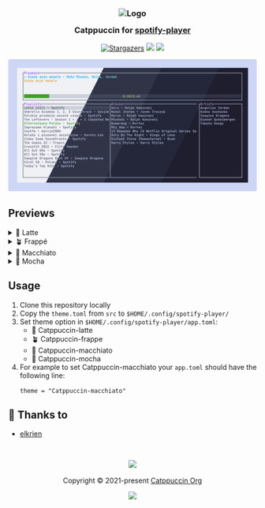 <h3 align="center">
	<img src="https://raw.githubusercontent.com/catppuccin/catppuccin/main/assets/logos/exports/1544x1544_circle.png" width="100" alt="Logo"/><br/>
	<img src="https://raw.githubusercontent.com/catppuccin/catppuccin/main/assets/misc/transparent.png" height="30" width="0px"/>
	Catppuccin for <a href="https://github.com/aome510/spotify-player">spotify-player</a>
	<img src="https://raw.githubusercontent.com/catppuccin/catppuccin/main/assets/misc/transparent.png" height="30" width="0px"/>
</h3>
<p align="center">
    <a href="https://github.com/catppuccin/spotify-player/stargazers"><img alt="Stargazers" src="https://img.shields.io/github/stars/catppuccin/spotify-player?colorA=363a4f&colorB=b7bdf8&style=for-the-badge"></a>
    <a href="https://github.com/catppuccin/spotify-player/issues"><img src="https://img.shields.io/github/issues/catppuccin/spotify-player?colorA=363a4f&colorB=f5a97f&style=for-the-badge"></a>
    <a href="https://github.com/catppuccin/spotify-player/contributors"><img src="https://img.shields.io/github/contributors/catppuccin/spotify-player?colorA=363a4f&colorB=a6da95&style=for-the-badge"></a>
</p>

<p align="center">
  <img src="assets/cat-spotify-player.png"/>
</p>

## Previews

<details>
<summary>🌻 Latte</summary>
  <img src="https://raw.githubusercontent.com/catppuccin/spotify-player/main/assets/latte.png"/>
</details>
<details>
<summary>🪴 Frappé</summary>
  <img src="https://raw.githubusercontent.com/catppuccin/spotify-player/main/assets/frappe.png"/>
</details>
<details>
<summary>🌺 Macchiato</summary>
  <img src="https://raw.githubusercontent.com/catppuccin/spotify-player/main/assets/macchiato.png"/>
</details>
<details>
<summary>🌿 Mocha</summary>
  <img src="https://raw.githubusercontent.com/catppuccin/spotify-player/main/assets/mocha.png"/>
</details>

## Usage

1. Clone this repository locally
2. Copy the `theme.toml` from `src` to `$HOME/.config/spotify-player/`
3. Set theme option in `$HOME/.config/spotify-player/app.toml`:
    - 🌻 Catppuccin-latte
    - 🪴 Catppuccin-frappe
    - 🌺 Catppuccin-macchiato
    - 🌿 Catppuccin-mocha
4. For example to set Catppuccin-macchiato your `app.toml` should have the following line:
    ```
    theme = "Catppuccin-macchiato"
    ```

## 💝 Thanks to

-   [elkrien](https://github.com/elkrien)

&nbsp;

<p align="center"><img src="https://raw.githubusercontent.com/catppuccin/catppuccin/main/assets/footers/gray0_ctp_on_line.svg?sanitize=true" /></p>
<p align="center">Copyright &copy; 2021-present <a href="https://github.com/catppuccin" target="_blank">Catppuccin Org</a>
<p align="center"><a href="https://github.com/catppuccin/catppuccin/blob/main/LICENSE"><img src="https://img.shields.io/static/v1.svg?style=for-the-badge&label=License&message=MIT&logoColor=d9e0ee&colorA=363a4f&colorB=b7bdf8"/></a></p>

